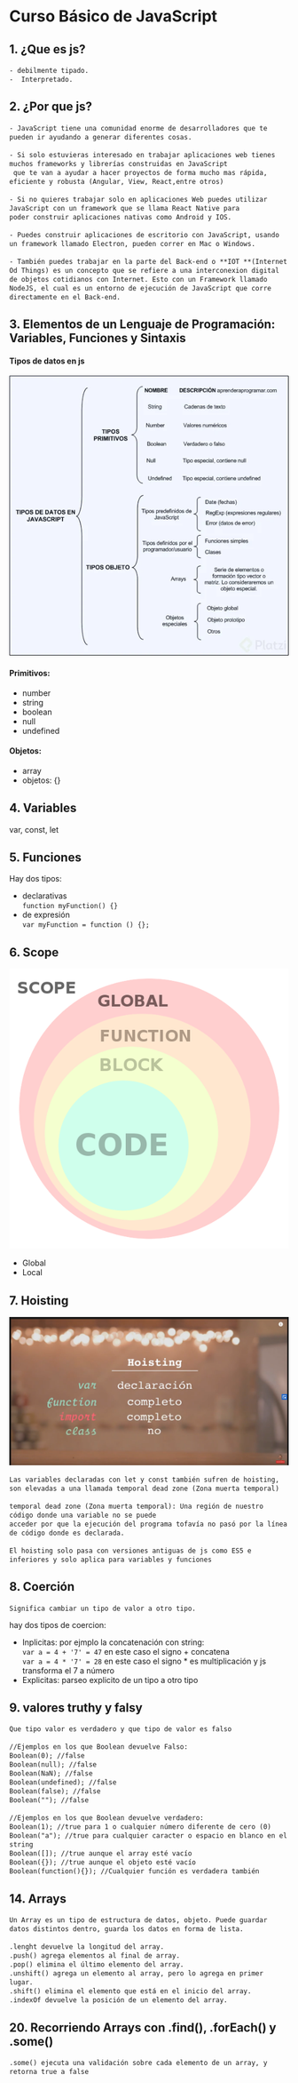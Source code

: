 # Curso Básico de JavaScript

## 1. ¿Que es js?
    - debilmente tipado.
    -  Interpretado.

## 2. ¿Por que js?
    - JavaScript tiene una comunidad enorme de desarrolladores que te pueden ir ayudando a generar diferentes cosas.

    - Si solo estuvieras interesado en trabajar aplicaciones web tienes muchos frameworks y librerías construidas en JavaScript
     que te van a ayudar a hacer proyectos de forma mucho mas rápida, eficiente y robusta (Angular, View, React,entre otros)

    - Si no quieres trabajar solo en aplicaciones Web puedes utilizar JavaScript con un framework que se llama React Native para  
    poder construir aplicaciones nativas como Android y IOS.

    - Puedes construir aplicaciones de escritorio con JavaScript, usando un framework llamado Electron, pueden correr en Mac o Windows.

    - También puedes trabajar en la parte del Back-end o **IOT **(Internet Od Things) es un concepto que se refiere a una interconexion digital
    de objetos cotidianos con Internet. Esto con un Framework llamado NodeJS, el cual es un entorno de ejecución de JavaScript que corre 
    directamente en el Back-end.

## 3. Elementos de un Lenguaje de Programación: Variables, Funciones y Sintaxis  
#### Tipos de datos en js
![js tipos de datos](./f9d2b6fc-f60c-4bf4-a61d-6bf9df36b268.jpg)  
#### Primitivos: 
- number
- string
- boolean
- null
- undefined

#### Objetos: 
- array 
- objetos: {}

## 4. Variables
var, const, let

## 5. Funciones
Hay dos tipos:
   * declarativas  
   `function myFunction() {}`
   * de expresión  
   `var myFunction = function () {};`
 
## 6. Scope
![js scope](./5aad54a47d2e0123286333.png)  
- Global
- Local

## 7. Hoisting
![js scope](./hoisting.png)  

    Las variables declaradas con let y const también sufren de hoisting,
    son elevadas a una llamada temporal dead zone (Zona muerta temporal)

    temporal dead zone (Zona muerta temporal): Una región de nuestro código donde una variable no se puede
    acceder por que la ejecución del programa tofavía no pasó por la línea de código donde es declarada.

    El hoisting solo pasa con versiones antiguas de js como ES5 e inferiores y solo aplica para variables y funciones

## 8. Coerción
    Significa cambiar un tipo de valor a otro tipo.

hay dos tipos de coercion:  
- Inplicitas: por ejmplo la concatenación con string:  
`var a = 4 + '7' = 47` en este caso el signo + concatena  
`var a = 4 * '7' = 28` en este caso el signo * es multiplicación y js transforma el 7 a número
- Explicitas: parseo explicito de un tipo a otro tipo

## 9. valores truthy y falsy
    Que tipo valor es verdadero y que tipo de valor es falso

    //Ejemplos en los que Boolean devuelve Falso:  
    Boolean(0); //false
    Boolean(null); //false
    Boolean(NaN); //false
    Boolean(undefined); //false
    Boolean(false); //false
    Boolean(""); //false
    
    //Ejemplos en los que Boolean devuelve verdadero:
    Boolean(1); //true para 1 o cualquier número diferente de cero (0)
    Boolean("a"); //true para cualquier caracter o espacio en blanco en el string
    Boolean([]); //true aunque el array esté vacío
    Boolean({}); //true aunque el objeto esté vacío
    Boolean(function(){}); //Cualquier función es verdadera también

## 14. Arrays

    Un Array es un tipo de estructura de datos, objeto. Puede guardar datos distintos dentro, guarda los datos en forma de lista.

    .lenght devuelve la longitud del array.
    .push() agrega elementos al final de array.
    .pop() elimina el último elemento del array.
    .unshift() agrega un elemento al array, pero lo agrega en primer lugar.
    .shift() elimina el elemento que está en el inicio del array.
    .indexOf devuelve la posición de un elemento del array.

## 20. Recorriendo Arrays con .find(), .forEach() y .some()
    .some() ejecuta una validación sobre cada elemento de un array, y retorna true a false